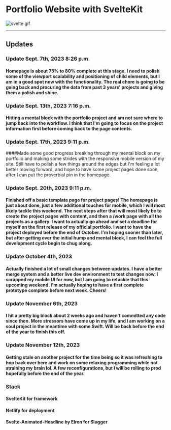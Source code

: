 # Portfolio Website with SvelteKit

![svelte gif](https://media.tenor.com/Y1Knaq5VJYcAAAAC/svelte-my-beloved.gif)

---

## Updates 
### Update Sept. 7th, 2023 8:26 p.m.
#### Homepage is about 75% to 80% complete at this stage. I need to polish some of the viewport scalability and positioning of child elements, but I am in a good spot now with the functionality. The real chore is going to be going back and procuring the data from past 3 years' projects and giving them a polish and shine. 

### Update Sept. 13th, 2023 7:16 p.m. 
#### Hitting a mental block with the portfolio project and am not sure where to jump back into the workflow. I think that I'm going to focus on the project information first before coming back to the page contents. 

### Update Sept. 17th, 2023 9:11 p.m.
####Made some good progress breaking through my mental block on my portfolio and making some strides with the responsive mobile version of my site. Still have to polish a few things around the edges but I'm feeling a lot better moving forward, and hope to have some project pages done soon, after I can put the proverbial pin in the homepage. 

### Update Sept. 20th, 2023 9:11 p.m.
#### Finished off a basic template page for project pages! The homepage is just about done, just a few additional touches for mobile, which I will most likely tackle this weekend. The next steps after that will most likely be to create the project pages with content, and then a /work page with all the projects as a gallery. I want to actually go ahead and set a deadline for myself on the first release of my official portfolio. I want to have the project deployed before the end of October. I'm hoping sooner than later, but after getting over the initial hump and mental block, I can feel the full development cycle begin to chug along. 


### Update October 4th, 2023
#### Actually finished a lot of small changes between updates. I have a better merge system and a better live dev environment to test changes now. I scrapped my mobile UI for now, but I am going to retackle that this upcoming weekend. I'm actually hoping to have a first complete prototype complete before next week. Cheers!  

### Update November 6th, 2023
#### I hit a pretty big block about 2 weeks ago and haven't committed any code since then. More stressors have come up in my life, and I am working on a soul project in the meantime with some Swift. Will be back before the end of the year to finish this off.  

### Update November 12th, 2023
#### Getting stale on another project for the time being so it was refreshing to hop back over here and work on some relaxing programming while not straining my brain lol. A few reconfigurations, but I will be rolling to prod hopefully before the end of the year. 

### Stack 
#### SvelteKit for framework 
#### Netlify for deployment
#### Svelte-Animated-Headline by Elron for Slugger 
